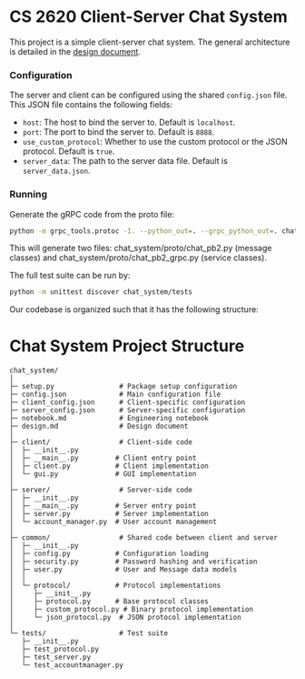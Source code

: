# CS 2620 Client-Server Chat System

This project is a simple client-server chat system. The general architecture is detailed in the [design document](design.md).

### Configuration
The server and client can be configured using the shared `config.json` file. This JSON file contains the following fields:
- `host`: The host to bind the server to. Default is `localhost`.
- `port`: The port to bind the server to. Default is `8888`.
- `use_custom_protocol`: Whether to use the custom protocol or the JSON protocol. Default is `true`.
- `server_data`: The path to the server data file. Default is `server_data.json`.

### Running
Generate the gRPC code from the proto file:
```bash
python -m grpc_tools.protoc -I. --python_out=. --grpc_python_out=. chat_system/proto/chat.proto
```

This will generate two files:
chat_system/proto/chat_pb2.py (message classes) and chat_system/proto/chat_pb2_grpc.py (service classes).

The full test suite can be run by:
```bash
python -m unittest discover chat_system/tests
```

Our codebase is organized such that it has the following structure:

# Chat System Project Structure

```
chat_system/
│
├─ setup.py                # Package setup configuration
├─ config.json             # Main configuration file
├─ client_config.json      # Client-specific configuration
├─ server_config.json      # Server-specific configuration
├─ notebook.md             # Engineering notebook
├─ design.md               # Design document
│
├─ client/                 # Client-side code
│  ├─ __init__.py
│  ├─ __main__.py         # Client entry point
│  ├─ client.py           # Client implementation
│  └─ gui.py              # GUI implementation
│
├─ server/                 # Server-side code
│  ├─ __init__.py
│  ├─ __main__.py         # Server entry point
│  ├─ server.py           # Server implementation
│  └─ account_manager.py  # User account management
│
├─ common/                 # Shared code between client and server
│  ├─ __init__.py
│  ├─ config.py           # Configuration loading
│  ├─ security.py         # Password hashing and verification
│  ├─ user.py             # User and Message data models
│  │
│  └─ protocol/           # Protocol implementations
│     ├─ __init__.py
│     ├─ protocol.py      # Base protocol classes
│     ├─ custom_protocol.py # Binary protocol implementation
│     └─ json_protocol.py  # JSON protocol implementation
│
└─ tests/                  # Test suite
   ├─ __init__.py
   ├─ test_protocol.py
   ├─ test_server.py
   └─ test_accountmanager.py
```
